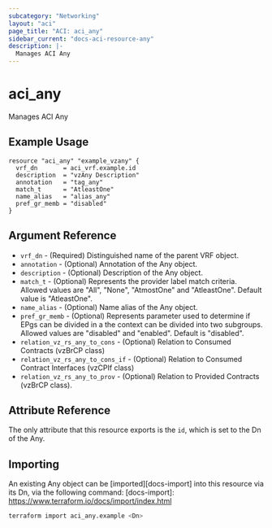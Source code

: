 ```yaml
---
subcategory: "Networking"
layout: "aci"
page_title: "ACI: aci_any"
sidebar_current: "docs-aci-resource-any"
description: |-
  Manages ACI Any
---
```


# aci_any

Manages ACI Any

## Example Usage

```hcl
resource "aci_any" "example_vzany" {
  vrf_dn       = aci_vrf.example.id
  description  = "vzAny Description"
  annotation   = "tag_any"
  match_t      = "AtleastOne"
  name_alias   = "alias_any"
  pref_gr_memb = "disabled"
}
```

## Argument Reference

* `vrf_dn` - (Required) Distinguished name of the parent VRF object.
* `annotation` - (Optional) Annotation of the Any object.
* `description` - (Optional) Description of the Any object.
* `match_t` - (Optional) Represents the provider label match criteria. Allowed values are "All", "None", "AtmostOne" and "AtleastOne". Default value is "AtleastOne".
* `name_alias` - (Optional) Name alias of the Any object.
* `pref_gr_memb` - (Optional) Represents parameter used to determine if EPgs can be divided in a the context can be divided into two subgroups. Allowed values are "disabled" and "enabled". Default is "disabled".
* `relation_vz_rs_any_to_cons` - (Optional) Relation to Consumed Contracts (vzBrCP class)
* `relation_vz_rs_any_to_cons_if` - (Optional) Relation to Consumed Contract Interfaces (vzCPIf class)
* `relation_vz_rs_any_to_prov` - (Optional) Relation to Provided Contracts (vzBrCP class).

## Attribute Reference

The only attribute that this resource exports is the `id`, which is set to the
Dn of the Any.

## Importing

An existing Any object can be [imported][docs-import] into this resource via its Dn, via the following command:
[docs-import]: <https://www.terraform.io/docs/import/index.html>

```bash
terraform import aci_any.example <Dn>
```
